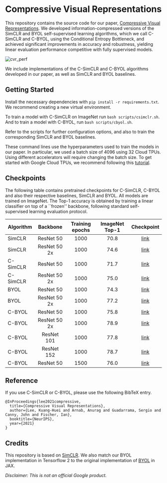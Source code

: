 # Compressive Visual Representations

This repository contains the source code for our paper,
[Compressive Visual Representations](https://arxiv.org/abs/2109.12909).
We developed information-compressed versions of the SimCLR and BYOL
self-supervised learning algorithms, which we call C-SimCLR and C-BYOL, using
the Conditional Entropy Bottleneck, and achieved significant improvements in
accuracy and robustness, yielding linear evaluation performance competitive with
fully supervised models.

![cvr_perf](https://user-images.githubusercontent.com/4847452/144777161-d8d5ec7a-dc4e-4f45-a9c2-f57c2661d8eb.png)

We include implementations of the C-SimCLR and C-BYOL algorithms developed in
our paper, as well as SimCLR and BYOL baselines.

## Getting Started

Install the necessary dependencies with `pip install -r requirements.txt`.
We recommend creating a new virtual environment.

To train a model with C-SimCLR on ImageNet run
`bash scripts/csimclr.sh`. And to train a model with C-BYOL, run
`bash scripts/cbyol.sh`.

Refer to the scripts for further configuration options, and also to train the
corresponding SimCLR and BYOL baselines.

These command lines use the hyperparameters used to train the models in our
paper. In particular, we used a batch size of 4096 using 32 Cloud TPUs.
Using different accelerators will require changing the batch size.
To get started with Google Cloud TPUs, we recommend following this
[tutorial](https://cloud.google.com/tpu/docs/tutorials/mnist).

## Checkpoints

The following table contains pretrained checkpoints for C-SimCLR, C-BYOL and
also their respective baselines, SimCLR and BYOL. All models are trained on
ImageNet. The Top-1 accuracy is obtained by training a linear classifier on top
of a ``frozen'' backbone, following standard self-supervised learning evaluation
protocol.

| Algorithm | Backbone     | Training epochs | ImageNet Top-1 | Checkpoint |
|-----------|:------------:|:---------------:|:--------------:|:-----:|
| SimCLR    | ResNet 50    | 1000            | 70.8           | [link](https://storage.googleapis.com/rl-infra-public/compressive-visual-representations/checkpoints_linear_eval/simclr/resnet50/checkpoint.tar.gz)      |
| SimCLR    | ResNet 50 2x | 1000            | 74.6           | [link](https://storage.googleapis.com/rl-infra-public/compressive-visual-representations/checkpoints_linear_eval/simclr/resnet50-2x/checkpoint.tar.gz)      |
| C-SimCLR  | ResNet 50    | 1000            | 71.7           | [link](https://storage.googleapis.com/rl-infra-public/compressive-visual-representations/checkpoints_linear_eval/simclr/resnet50/checkpoint.tar.gz)      |
| C-SimCLR  | ResNet 50 2x | 1000            | 75.0           | [link](https://storage.googleapis.com/rl-infra-public/compressive-visual-representations/checkpoints_linear_eval/simclr/resnet50-2x/checkpoint.tar.gz)      |
| BYOL      | ResNet 50    | 1000            | 74.3           | [link](https://storage.googleapis.com/rl-infra-public/compressive-visual-representations/checkpoints_linear_eval/byol/resnet50/checkpoint.tar.gz)      |
| BYOL      | ResNet 50 2x | 1000            | 77.2           | [link](https://storage.googleapis.com/rl-infra-public/compressive-visual-representations/checkpoints_linear_eval/byol/resnet50-2x/checkpoint.tar.gz)      |
| C-BYOL    | ResNet 50    | 1000            | 75.8           | [link](https://storage.googleapis.com/rl-infra-public/compressive-visual-representations/checkpoints/cbyol/resnet50/1000_epochs/checkpoint.tar.gz)      |
| C-BYOL    | ResNet 50 2x | 1000            | 78.9           | [link](https://storage.googleapis.com/rl-infra-public/compressive-visual-representations/checkpoints_linear_eval/cbyol/resnet50-2x/checkpoint.tar.gz)      |
| C-BYOL    | ResNet 101   | 1000            | 77.8           | [link](https://storage.googleapis.com/rl-infra-public/compressive-visual-representations/checkpoints_linear_eval/cbyol/resnet101/checkpoint.tar.gz)      |
| C-BYOL    | ResNet 152   | 1000            | 78.7           | [link](https://storage.googleapis.com/rl-infra-public/compressive-visual-representations/checkpoints_linear_eval/cbyol/resnet152/checkpoint.tar.gz)      |
| C-BYOL    | ResNet 50    | 1500            | 76.0           | [link](https://storage.googleapis.com/rl-infra-public/compressive-visual-representations/checkpoints_linear_eval/cbyol/resnet50/1500_epochs/checkpoint.tar.gz)      |

## Reference

If you use C-SimCLR or C-BYOL, please use the following BibTeX entry.
```
@InProceedings{lee2021compressive,
  title={Compressive Visual Representations},
  author={Lee, Kuang-Huei and Arnab, Anurag and Guadarrama, Sergio and Canny, John and Fischer, Ian},
  booktitle={NeurIPS},
  year={2021}
}
```

## Credits

This repository is based on [SimCLR](https://github.com/google-research/simclr).
We also match our BYOL implementation in Tensorflow 2 to the original
implementation of
[BYOL](https://github.com/deepmind/deepmind-research/tree/master/byol) in JAX.


*Disclaimer: This is not an official Google product.*
